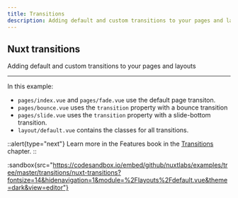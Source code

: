 ```yaml
---
title: Transitions
description: Adding default and custom transitions to your pages and layouts
---
```


## Nuxt transitions

Adding default and custom transitions to your pages and layouts

---

In this example:

- `pages/index.vue` and `pages/fade.vue` use the default page transiton.
- `pages/bounce.vue` uses the `transition` property with a bounce transition
- `pages/slide.vue` uses the `transition` property with a slide-bottom transition.
- `layout/default.vue` contains the classes for all transitions.

::alert{type="next"}
Learn more in the Features book in the [Transitions](/docs/features/transitions) chapter.
::

:sandbox{src="https://codesandbox.io/embed/github/nuxtlabs/examples/tree/master/transitions/nuxt-transitions?fontsize=14&hidenavigation=1&module=%2Flayouts%2Fdefault.vue&theme=dark&view=editor"}
